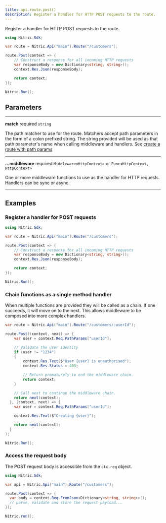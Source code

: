 ```yaml
---
title: api.route.post()
description: Register a handler for HTTP POST requests to the route.
---
```


Register a handler for HTTP POST requests to the route.

```csharp
using Nitric.Sdk;

var route = Nitric.Api("main").Route("/customers");

route.Post(context => {
    // Construct a response for all incoming HTTP requests
    var responseBody = new Dictionary<string, string>();
    context.Res.Json(responseBody);

    return context;
});

Nitric.Run();
```

## Parameters

---

**match** required `string`

The path matcher to use for the route. Matchers accept path parameters in the form of a colon prefixed string. The string provided will be used as that path parameter's name when calling middleware and handlers. See [create a route with path params](#create-a-route-with-path-params)

---

**...middleware** required `Middleware<HttpContext>` or `Func<HttpContext, HttpContext>`

One or more middleware functions to use as the handler for HTTP requests. Handlers can be sync or async.

---

## Examples

### Register a handler for POST requests

```csharp
using Nitric.Sdk;

var route = Nitric.Api("main").Route("/customers");

route.Post(context => {
    // Construct a response for all incoming HTTP requests
    var responseBody = new Dictionary<string, string>();
    context.Res.Json(responseBody);

    return context;
});

Nitric.Run();
```

### Chain functions as a single method handler

When multiple functions are provided they will be called as a chain. If one succeeds, it will move on to the next. This allows middleware to be composed into more complex handlers.

```csharp
var route = Nitric.Api("main").Route("/customers/:userId");

route.Post((context, next) => {
    var user = context.Req.PathParams["userId"];

    // Validate the user identity
    if (user != "1234")
    {
        context.Res.Text($"User {user} is unauthorised");
        context.Res.Status = 403;

        // Return prematurely to end the middleware chain.
        return context;
    }

    // Call next to continue the middleware chain.
    return next(context);
  }, (context, next) => {
    var user = context.Req.PathParams["userId"];

    context.Res.Text($"Creating {user}");

    return next(context);
  }
);

Nitric.Run();
```

### Access the request body

The POST request body is accessible from the `ctx.req` object.

```csharp
using Nitric.Sdk;

var api = Nitric.Api("main").Route("/customers");

route.Post(context => {
  var body = context.Req.FromJson<Dictionary<string, string>>();
  // parse, validate and store the request payload...
});

Nitric.run();
```
